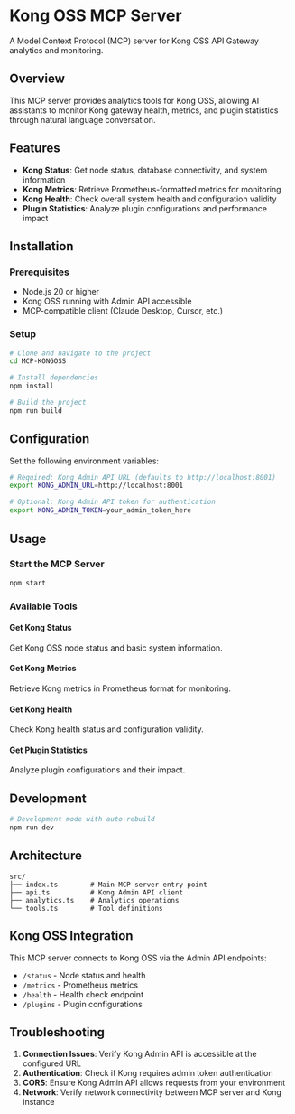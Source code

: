 # Kong OSS MCP Server

A Model Context Protocol (MCP) server for Kong OSS API Gateway analytics and monitoring.

## Overview

This MCP server provides analytics tools for Kong OSS, allowing AI assistants to monitor Kong gateway health, metrics, and plugin statistics through natural language conversation.

## Features

- **Kong Status**: Get node status, database connectivity, and system information
- **Kong Metrics**: Retrieve Prometheus-formatted metrics for monitoring
- **Kong Health**: Check overall system health and configuration validity
- **Plugin Statistics**: Analyze plugin configurations and performance impact

## Installation

### Prerequisites

- Node.js 20 or higher
- Kong OSS running with Admin API accessible
- MCP-compatible client (Claude Desktop, Cursor, etc.)

### Setup

```bash
# Clone and navigate to the project
cd MCP-KONGOSS

# Install dependencies
npm install

# Build the project
npm run build
```

## Configuration

Set the following environment variables:

```bash
# Required: Kong Admin API URL (defaults to http://localhost:8001)
export KONG_ADMIN_URL=http://localhost:8001

# Optional: Kong Admin API token for authentication
export KONG_ADMIN_TOKEN=your_admin_token_here
```

## Usage

### Start the MCP Server

```bash
npm start
```

### Available Tools

#### Get Kong Status

Get Kong OSS node status and basic system information.

#### Get Kong Metrics

Retrieve Kong metrics in Prometheus format for monitoring.

#### Get Kong Health

Check Kong health status and configuration validity.

#### Get Plugin Statistics

Analyze plugin configurations and their impact.

## Development

```bash
# Development mode with auto-rebuild
npm run dev
```

## Architecture

```
src/
├── index.ts        # Main MCP server entry point
├── api.ts          # Kong Admin API client
├── analytics.ts    # Analytics operations
└── tools.ts        # Tool definitions
```

## Kong OSS Integration

This MCP server connects to Kong OSS via the Admin API endpoints:

- `/status` - Node status and health
- `/metrics` - Prometheus metrics
- `/health` - Health check endpoint
- `/plugins` - Plugin configurations

## Troubleshooting

1. **Connection Issues**: Verify Kong Admin API is accessible at the configured URL
2. **Authentication**: Check if Kong requires admin token authentication
3. **CORS**: Ensure Kong Admin API allows requests from your environment
4. **Network**: Verify network connectivity between MCP server and Kong instance
